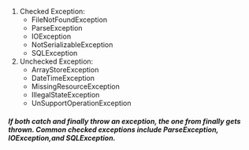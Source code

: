 1. Checked Exception: 
    * FileNotFoundException
    * ParseException
    * IOException
    * NotSerializableException
    * SQLException 
2. Unchecked Exception:
    * ArrayStoreException
    * DateTimeException
    * MissingResourceException
    * IllegalStateException
    * UnSupportOperationException   
#### *If both catch and finally throw an exception, the one from finally gets thrown. Common checked exceptions include ParseException, IOException,and SQLException.*